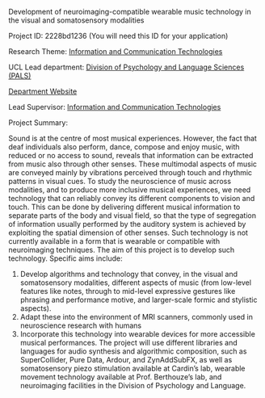 Development of neuroimaging-compatible wearable music technology in the visual and somatosensory modalities

Project ID: 2228bd1236
(You will need this ID for your application)

Research Theme: [Information and Communication Technologies](../themes/information-and-communication-technologies.md)

UCL Lead department: [Division of Psychology and Language Sciences (PALS)](../departments/division-of-psychology-and-language-sciences.md)

[Department Website](https://www.ucl.ac.uk/pals)

Lead Supervisor: [Information and Communication Technologies](ict)

Project Summary:

Sound is at the centre of most musical experiences. However, the fact that deaf individuals also perform, dance, compose and enjoy music, with reduced or no access to sound, reveals that information can be extracted from music also through other senses. These multimodal aspects of music are conveyed mainly by vibrations perceived through touch and rhythmic patterns in visual cues.
 To study the neuroscience of music across modalities, and to produce more inclusive musical experiences, we need technology that can reliably convey its different components to vision and touch. This can be done by delivering different musical information to separate parts of the body and visual field, so that the type of segregation of information usually performed by the auditory system is achieved by exploiting the spatial dimension of other senses.
 Such technology is not currently available in a form that is wearable or compatible with neuroimaging techniques. The aim of this project is to develop such technology. Specific aims include:
 1) Develop algorithms and technology that convey, in the visual and somatosensory modalities, different aspects of music (from low-level features like notes, through to mid-level expressive gestures like phrasing and performance motive, and larger-scale formic and stylistic aspects).
 2) Adapt these into the environment of MRI scanners, commonly used in neuroscience research with humans
 3) Incorporate this technology into wearable devices for more accessible musical performances. 
 The project will use different libraries and languages for audio synthesis and algorithmic composition, such as SuperCollider, Pure Data, Ardour, and ZynAddSubFX, as well as somatosensory piezo stimulation available at Cardin’s lab, wearable movement technology available at Prof. Berthouze’s lab, and neuroimaging facilities in the Division of Psychology and Language.